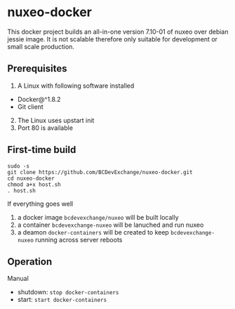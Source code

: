 # nuxeo-docker
This docker project builds an all-in-one version 7.10-01 of nuxeo over debian jessie image. It is not scalable therefore only suitable for development or small scale production.

## Prerequisites
1. A Linux with following software installed
  * Docker@^1.8.2
  * Git client
2. The Linux uses upstart init
3. Port 80 is available

## First-time build

```
sudo -s
git clone https://github.com/BCDevExchange/nuxeo-docker.git
cd nuxeo-docker
chmod a+x host.sh
. host.sh
```

If everything goes well 

1. a docker image `bcdevexchange/nuxeo` will be built locally 
2. a container `bcdevexchange-nuxeo` will be lanuched and run nuxeo
3. a deamon `docker-containers` will be created to keep `bcdevexchange-nuxeo` running across server reboots

## Operation
Manual
* shutdown: `stop docker-containers`
* start: `start docker-containers`

